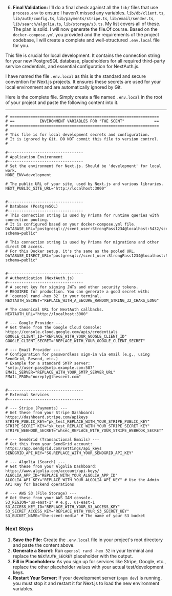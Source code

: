 6.  **Final Validation:** I'll do a final check against all the `lib/` files that use `process.env` to ensure I haven't missed any variables. `lib/db/client.ts`, `lib/auth/config.ts`, `lib/payments/stripe.ts`, `lib/email/sender.ts`, `lib/search/algolia.ts`, `lib/storage/s3.ts`. My list covers all of these. The plan is solid. I will now generate the file.Of course. Based on the `docker-compose.yml` you provided and the requirements of the project codebase, I will create a complete and well-structured `.env.local` file for you.

This file is crucial for local development. It contains the connection string for your new PostgreSQL database, placeholders for all required third-party service credentials, and essential configuration for NextAuth.js.

I have named the file `.env.local` as this is the standard and secure convention for Next.js projects. It ensures these secrets are used for your local environment and are automatically ignored by Git.

Here is the complete file. Simply create a file named `.env.local` in the root of your project and paste the following content into it.

---

```env
# =================================================================
# ==           ENVIRONMENT VARIABLES FOR "THE SCENT"             ==
# =================================================================
#
# This file is for local development secrets and configuration.
# It is ignored by Git. DO NOT commit this file to version control.
#

#---------------------------------
# Application Environment
#---------------------------------
# Set the environment for Next.js. Should be 'development' for local work.
NODE_ENV=development

# The public URL of your site, used by Next.js and various libraries.
NEXT_PUBLIC_SITE_URL="http://localhost:3000"


#---------------------------------
# Database (PostgreSQL)
#---------------------------------
# This connection string is used by Prisma for runtime queries with connection pooling.
# It is configured based on your docker-compose.yml file.
DATABASE_URL="postgresql://scent_user:StrongPass1234@localhost:5432/scent_db?schema=public"

# This connection string is used by Prisma for migrations and other direct DB access.
# For this Docker setup, it's the same as the pooled URL.
DATABASE_DIRECT_URL="postgresql://scent_user:StrongPass1234@localhost:5432/scent_db?schema=public"


#---------------------------------
# Authentication (NextAuth.js)
#---------------------------------
# A secret key for signing JWTs and other security tokens.
# REQUIRED for production. You can generate a good secret with:
# `openssl rand -hex 32` in your terminal.
NEXTAUTH_SECRET="REPLACE_WITH_A_SECURE_RANDOM_STRING_32_CHARS_LONG"

# The canonical URL for NextAuth callbacks.
NEXTAUTH_URL="http://localhost:3000"

# --- Google Provider ---
# Get these from the Google Cloud Console: https://console.cloud.google.com/apis/credentials
GOOGLE_CLIENT_ID="REPLACE_WITH_YOUR_GOOGLE_CLIENT_ID"
GOOGLE_CLIENT_SECRET="REPLACE_WITH_YOUR_GOOGLE_CLIENT_SECRET"

# --- Email Provider ---
# Configuration for passwordless sign-in via email (e.g., using SendGrid, Resend, etc.)
# Example for a standard SMTP server: "smtp://user:pass@smtp.example.com:587"
EMAIL_SERVER="REPLACE_WITH_YOUR_SMTP_SERVER_URL"
EMAIL_FROM="noreply@thescent.com"


#---------------------------------
# External Services
#---------------------------------

# --- Stripe (Payments) ---
# Get these from your Stripe Dashboard: https://dashboard.stripe.com/apikeys
STRIPE_PUBLIC_KEY="pk_test_REPLACE_WITH_YOUR_STRIPE_PUBLIC_KEY"
STRIPE_SECRET_KEY="sk_test_REPLACE_WITH_YOUR_STRIPE_SECRET_KEY"
STRIPE_WEBHOOK_SECRET="whsec_REPLACE_WITH_YOUR_STRIPE_WEBHOOK_SECRET"

# --- SendGrid (Transactional Emails) ---
# Get this from your SendGrid account: https://app.sendgrid.com/settings/api_keys
SENDGRID_API_KEY="SG.REPLACE_WITH_YOUR_SENDGRID_API_KEY"

# --- Algolia (Search) ---
# Get these from your Algolia Dashboard: https://www.algolia.com/account/api-keys/
ALGOLIA_APP_ID="REPLACE_WITH_YOUR_ALGOLIA_APP_ID"
ALGOLIA_API_KEY="REPLACE_WITH_YOUR_ALGOLIA_API_KEY" # Use the Admin API Key for backend operations

# --- AWS S3 (File Storage) ---
# Get these from your AWS IAM console.
S3_REGION="us-east-1" # e.g., us-east-1
S3_ACCESS_KEY_ID="REPLACE_WITH_YOUR_S3_ACCESS_KEY"
S3_SECRET_ACCESS_KEY="REPLACE_WITH_YOUR_S3_SECRET_KEY"
S3_BUCKET_NAME="the-scent-media" # The name of your S3 bucket

```

### **Next Steps**

1.  **Save the File:** Create the `.env.local` file in your project's root directory and paste the content above.
2.  **Generate a Secret:** Run `openssl rand -hex 32` in your terminal and replace the `NEXTAUTH_SECRET` placeholder with the output.
3.  **Fill in Placeholders:** As you sign up for services like Stripe, Google, etc., replace the other placeholder values with your actual test/development keys.
4.  **Restart Your Server:** If your development server (`pnpm dev`) is running, you must stop it and restart it for Next.js to load the new environment variables.
